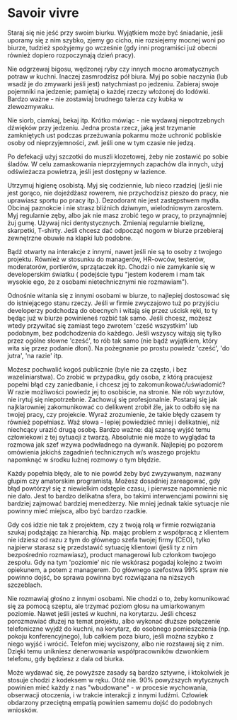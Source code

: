 # Savoir vivre

Staraj się nie jeść przy swoim biurku. Wyjątkiem może być śniadanie, jeśli uporamy się z nim szybko, zjemy go cicho, nie rozsiejemy mocnej woni po biurze, tudzież spożyjemy go wcześnie (gdy inni programiści już obecni również dopiero rozpoczynają dzień pracy).

Nie odgrzewaj bigosu, wędzonej ryby czy innych mocno aromatycznych potraw w kuchni. Inaczej zasmrodzisz pół biura. Myj po sobie naczynia (lub wsadź je do zmywarki jeśli jest) natychmiast po jedzeniu. Zabieraj swoje pojemniki na jedzenie; pamiętaj o każdej rzeczy włożonej do lodówki. Bardzo ważne - nie zostawiaj brudnego talerza czy kubka w zlewozmywaku.

Nie siorb, ciamkaj, bekaj itp. Krótko mówiąc - nie wydawaj niepotrzebnych dźwięków przy jedzeniu. Jedna prosta rzecz, jaką jest trzymanie zamkniętych ust podczas przeżuwania pokarmu może uchronić pobliskie osoby od nieprzyjemności, zwł. jeśli one w tym czasie nie jedzą.

Po defekacji użyj szczotki do muszli klozetowej, żeby nie zostawić po sobie śladów. W celu zamaskowania nieprzyjemnych zapachów dla innych, użyj odświeżacza powietrza, jeśli jest dostępny w łazience.

Utrzymuj higienę osobistą. Myj się codziennie, lub nieco rzadziej (jeśli nie jest gorąco, nie dojeżdżasz rowerem, nie przychodzisz pieszo do pracy, nie uprawiasz sportu po pracy itp.). Dezodorant nie jest zastępstwem mydła. Obcinaj paznokcie i nie strasz bliźnich dziwnym, wielodniowym zarostem. Myj regularnie zęby, albo jak nie masz zrobić tego w pracy, to przynajmniej żuj gumę. Używaj nici dentystycznych. Zmieniaj regularnie bieliznę, skarpetki, T-shirty. Jeśli chcesz dać odpocząć nogom w biurze przebieraj zewnętrzne obuwie na klapki lub podobne.

Bądź otwarty na interakcje z innymi, nawet jeśli nie są to osoby z twojego projektu. Również w stosunku do managerów, HR-owców, testerów, moderatorów, portierów, sprzątaczek itp. Chodzi o nie zamykanie się w developerskim światku ( podejście typu "jestem koderem i mam tak wysokie ego, że z osobami nietechnicznymi nie rozmawiam").

Odnośnie witania się z innymi osobami w biurze, to najlepiej dostosować się do istniejącego stanu rzeczy. Jeśli w firmie zwyczajowo tuż po przyjściu developerzy podchodzą do obecnych i witają się przez uścisk ręki, to ty będąc już w biurze powinieneś rozbić tak samo. Jeśli chcesz, możesz wtedy przywitać się zamiast tego zwrotem 'cześć wszystkim' lub podobnym, bez podchodzenia do każdego. Jeśli wszyscy witają się tylko przez ogólne słowne 'cześć', to rób tak samo (nie bądź wyjątkiem, który wita się przez podanie dłoni). Na pożegnanie po prostu powiedz 'cześć', 'do jutra', 'na razie' itp.

Możesz pochwalić kogoś publicznie (byle nie za często, i bez wazeliniarstwa). Co zrobić w przypadku, gdy osoba, z którą pracujesz popełni błąd czy zaniedbanie, i chcesz jej to zakomunikować/uświadomić? W razie możliwości powiedz jej to osobiście, na stronie. Nie rób wyrzutów, nie irytuj się niepotrzebnie. Zachowuj się profesjonalnie. Postaraj się jak najklarowniej zakomunikować co delikwent zrobił źle, jak to odbiło się na twojej pracy, czy projekcie. Wyraź zrozumienie, że takie błędy czasem ty również popełniasz. Waż słowa - lepiej powiedzieć mniej i delikatniej, niż niechcący urazić drugą osobę. Bardzo ważne: daj szansę wyjść temu człowiekowi z tej sytuacji z twarzą. Absolutnie nie może to wyglądać ta rozmowa jak szef wzywa podwładnego na dywanik. Najlepiej po pozorem omówienia jakichś zagadnień technicznych w/s waszego projektu napomknąć w środku luźnej rozmowy o tym błędzie.

Każdy popełnia błędy, ale to nie powód żeby być zwyzywanym, nazwany głupim czy amatorskim programistą. Możesz dosadniej zareagować, gdy błąd powtórzył się z niewielkim odstępie czasu, i pierwsze napomnienie nic nie dało. Jest to bardzo delikatna sfera, bo takimi interwencjami powinni się bardziej zajmować bardziej menedżerzy. Nie mniej jednak takie sytuacje nie powinny mieć miejsca, albo być bardzo rzadkie.

Gdy coś idzie nie tak z projektem, czy z twoją rolą w firmie rozwiązania szukaj podążając za hierarchią. Np. mając problem z współpracą z klientem nie idziesz od razu z tym do głównego szefa twojej firmy (CEO), tylko najpierw starasz się przedstawić sytuację klientowi (jeśli ty z nim bezpośrednio rozmawiasz), product managerowi lub członkom twojego zespołu. Gdy na tym 'poziomie' nic nie wskórasz pogadaj kolejno z twoim opiekunem, a potem z managerem. Do głównego szefostwa 99% spraw nie powinno dojść, bo sprawa powinna być rozwiązana na niższych szczeblach.

Nie rozmawiaj głośno z innymi osobami. Nie chodzi o to, żeby komunikować się za pomocą szeptu, ale trzymać poziom głosu na umiarkowanym poziomie. Nawet jeśli jesteś w kuchni, na korytarzu. Jeśli chcesz porozmawiać dłużej na temat projektu, albo wykonać dłuższe połączenie telefoniczne wyjdź do kuchni, na korytarz, do osobnego pomieszczenia (np. pokoju konferencyjnego), lub całkiem poza biuro, jeśli można szybko z niego wyjść i wrócić. Telefon miej wyciszony, albo nie rozstawaj się z nim. Dzięki temu unikniesz denerwowania współpracowników dzwonkiem telefonu, gdy będziesz z dala od biurka.

Może wydawać się, że powyższe zasady są bardzo sztywne, i ktokolwiek je stosuje chodzi z kodeksem w ręku. Otóż nie. 90% powyższych wytycznych powinien mieć każdy z nas "wbudowane" - w procesie wychowania, obserwacji otoczenia, i w trakcie interakcji z innymi ludźmi. Człowiek obdarzony przeciętną empatią powinien samemu dojść do podobnych wniosków.
